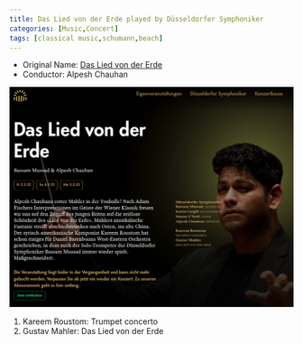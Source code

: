 ```yaml
---
title: Das Lied von der Erde played by Düsseldorfer Symphoniker
categories: [Music,Concert]
tags: [classical music,schumann,beach]
---
```


- Original Name: [Das Lied von der Erde](https://www.tonhalle.de/veranstaltung/sternzeichen/14266-das-lied-von-der-erde)
- Conductor: Alpesh Chauhan

![Das Lied von der Erde](das_lied_von_der_erde.png)


1. Kareem Roustom: Trumpet concerto
2. Gustav Mahler: Das Lied von der Erde